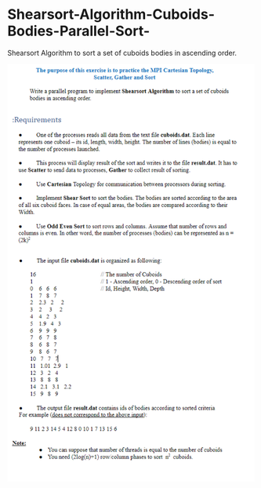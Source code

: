 # Shearsort-Algorithm-Cuboids-Bodies-Parallel-Sort-
Shearsort Algorithm to sort a set of cuboids bodies in ascending order.

![alt text](/paralel_readme_sheet.png?raw=true)
